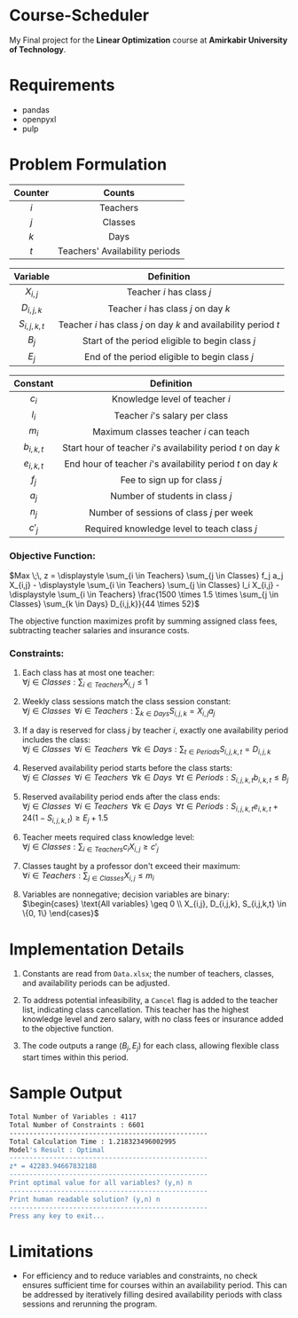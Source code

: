 # Course-Scheduler

My Final project for the **Linear Optimization** course at **Amirkabir University of Technology**.

# Requirements

- pandas
- openpyxl
- pulp

# Problem Formulation

| Counter | Counts |
| :---: | :---: |
| $i$ | Teachers |
| $j$ | Classes |
| $k$ | Days |
| $t$ | Teachers' Availability periods |

| Variable | Definition |
| :---: | :---: |
| $X_{i,j}$ | Teacher $i$ has class $j$ |
| $D_{i,j,k}$ | Teacher $i$ has class $j$ on day $k$ |
| $S_{i,j,k,t}$ | Teacher $i$ has class $j$ on day $k$ and availability period $t$ |
| $B_j$ | Start of the period eligible to begin class $j$ |
| $E_j$ | End of the period eligible to begin class $j$ |

| Constant | Definition |
| :---: | :---: |
| $c_i$ | Knowledge level of teacher $i$ |
| $l_i$ | Teacher $i$'s salary per class |
| $m_i$ | Maximum classes teacher $i$ can teach |
| $b_{i,k,t}$ | Start hour of teacher $i$'s availability period $t$ on day $k$ |
| $e_{i,k,t}$ | End hour of teacher $i$'s availability period $t$ on day $k$ |
| $f_j$ | Fee to sign up for class $j$ |
| $a_j$ | Number of students in class $j$ |
| $n_j$ | Number of sessions of class $j$ per week |
| $c'_{j}$ | Required knowledge level to teach class $j$ |

### Objective Function:

$`Max \;\, z = \displaystyle \sum_{i \in Teachers} \sum_{j \in Classes} f_j a_j X_{i,j} - \displaystyle \sum_{i \in Teachers} \sum_{j \in Classes} l_i X_{i,j} - \displaystyle \sum_{i \in Teachers} \frac{1500 \times 1.5 \times \sum_{j \in Classes} \sum_{k \in Days} D_{i,j,k}}{44 \times 52}`$

The objective function maximizes profit by summing assigned class fees, subtracting teacher salaries and insurance costs.

### Constraints:
1. Each class has at most one teacher: <br/> 
   $\forall j \in Classes: \displaystyle \sum_{i \in Teachers} X_{i,j} \leq 1$

2. Weekly class sessions match the class session constant: <br/> 
   $`\forall j \in Classes \;\; \forall i \in Teachers : \displaystyle \sum_{k \in Days} S_{i,j,k} = X_{i,j} a_j`$

3. If a day is reserved for class $j$ by teacher $i$, exactly one availability period includes the class: <br/>
   $`\forall j \in Classes \;\; \forall i \in Teachers \;\; \forall k \in Days: \displaystyle \sum_{t \in Periods} S_{i,j,k,t} = D_{i,j,k}`$

4. Reserved availability period starts before the class starts: <br/>
   $`\forall j \in Classes \;\; \forall i \in Teachers \;\; \forall k \in Days \;\; \forall t \in Periods: S_{i,j,k,t} b_{i,k,t} \leq B_j`$

5. Reserved availability period ends after the class ends: <br/>
   $`\forall j \in Classes \;\; \forall i \in Teachers \;\; \forall k \in Days \;\; \forall t \in Periods: S_{i,j,k,t} e_{i,k,t} + 24(1-S_{i,j,k,t}) \geq E_j + 1.5`$

6. Teacher meets required class knowledge level: <br/>
   $\forall j \in Classes : \displaystyle \sum_{i \in Teachers} c_i X_{i,j} \geq c'_j$

7. Classes taught by a professor don't exceed their maximum: <br/>
   $\forall i \in Teachers: \displaystyle \sum_{j \in Classes} X_{i,j} \leq m_i$

8. Variables are nonnegative; decision variables are binary: <br/>
   $`\begin{cases}
   \text{All variables} \geq 0 \\
   X_{i,j}, D_{i,j,k}, S_{i,j,k,t} \in \{0, 1\}
   \end{cases}`$



# Implementation Details

1. Constants are read from `Data.xlsx`; the number of teachers, classes, and availability periods can be adjusted.

2. To address potential infeasibility, a `Cancel` flag is added to the teacher list, indicating class cancellation. This teacher has the highest knowledge level and zero salary, with no class fees or insurance added to the objective function.

3. The code outputs a range $(B_j, E_j)$ for each class, allowing flexible class start times within this period.

# Sample Output

```bash
Total Number of Variables : 4117
Total Number of Constraints : 6601
--------------------------------------------------
Total Calculation Time : 1.218323496002995
Model's Result : Optimal
--------------------------------------------------
z* = 42283.94667832188
--------------------------------------------------
Print optimal value for all variables? (y,n) n
--------------------------------------------------
Print human readable solution? (y,n) n
--------------------------------------------------
Press any key to exit...
```

# Limitations

- For efficiency and to reduce variables and constraints, no check ensures sufficient time for courses within an availability period. This can be addressed by iteratively filling desired availability periods with class sessions and rerunning the program.